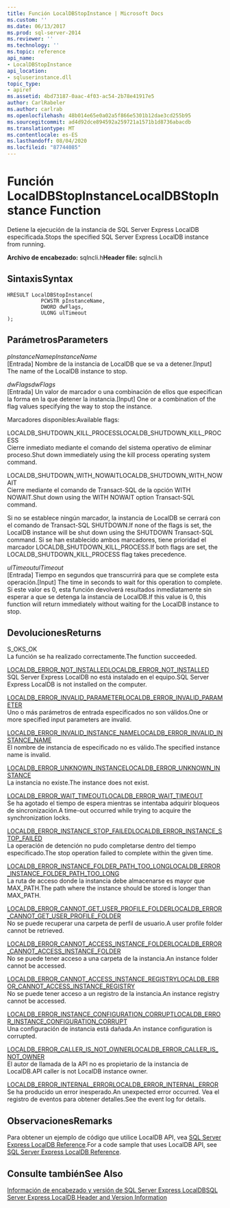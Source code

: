 ```yaml
---
title: Función LocalDBStopInstance | Microsoft Docs
ms.custom: ''
ms.date: 06/13/2017
ms.prod: sql-server-2014
ms.reviewer: ''
ms.technology: ''
ms.topic: reference
api_name:
- LocalDBStopInstance
api_location:
- sqluserinstance.dll
topic_type:
- apiref
ms.assetid: 4bd73187-0aac-4f03-ac54-2b78e41917e5
author: CarlRabeler
ms.author: carlrab
ms.openlocfilehash: 48b014e65e0a02a5f866e5301b12dae3cd255b95
ms.sourcegitcommit: ad4d92dce894592a259721a1571b1d8736abacdb
ms.translationtype: MT
ms.contentlocale: es-ES
ms.lasthandoff: 08/04/2020
ms.locfileid: "87744085"
---
```

# <a name="localdbstopinstance-function"></a><span data-ttu-id="ea22d-102">Función LocalDBStopInstance</span><span class="sxs-lookup"><span data-stu-id="ea22d-102">LocalDBStopInstance Function</span></span>
  <span data-ttu-id="ea22d-103">Detiene la ejecución de la instancia de SQL Server Express LocalDB especificada.</span><span class="sxs-lookup"><span data-stu-id="ea22d-103">Stops the specified SQL Server Express LocalDB instance from running.</span></span>  
  
 <span data-ttu-id="ea22d-104">**Archivo de encabezado:** sqlncli.h</span><span class="sxs-lookup"><span data-stu-id="ea22d-104">**Header file:** sqlncli.h</span></span>  
  
## <a name="syntax"></a><span data-ttu-id="ea22d-105">Sintaxis</span><span class="sxs-lookup"><span data-stu-id="ea22d-105">Syntax</span></span>  
  
```  
HRESULT LocalDBStopInstance(  
           PCWSTR pInstanceName,  
           DWORD dwFlags,   
           ULONG ulTimeout   
);  
```  
  
## <a name="parameters"></a><span data-ttu-id="ea22d-106">Parámetros</span><span class="sxs-lookup"><span data-stu-id="ea22d-106">Parameters</span></span>  
 <span data-ttu-id="ea22d-107">*pInstanceName*</span><span class="sxs-lookup"><span data-stu-id="ea22d-107">*pInstanceName*</span></span>  
 <span data-ttu-id="ea22d-108">[Entrada] Nombre de la instancia de LocalDB que se va a detener.</span><span class="sxs-lookup"><span data-stu-id="ea22d-108">[Input] The name of the LocalDB instance to stop.</span></span>  
  
 <span data-ttu-id="ea22d-109">*dwFlags*</span><span class="sxs-lookup"><span data-stu-id="ea22d-109">*dwFlags*</span></span>  
 <span data-ttu-id="ea22d-110">[Entrada] Un valor de marcador o una combinación de ellos que especifican la forma en la que detener la instancia.</span><span class="sxs-lookup"><span data-stu-id="ea22d-110">[Input] One or a combination of the flag values specifying the way to stop the instance.</span></span>  
  
 <span data-ttu-id="ea22d-111">Marcadores disponibles:</span><span class="sxs-lookup"><span data-stu-id="ea22d-111">Available flags:</span></span>  
  
 <span data-ttu-id="ea22d-112">LOCALDB_SHUTDOWN_KILL_PROCESS</span><span class="sxs-lookup"><span data-stu-id="ea22d-112">LOCALDB_SHUTDOWN_KILL_PROCESS</span></span>  
 <span data-ttu-id="ea22d-113">Cierre inmediato mediante el comando del sistema operativo de eliminar proceso.</span><span class="sxs-lookup"><span data-stu-id="ea22d-113">Shut down immediately using the kill process operating system command.</span></span>  
  
 <span data-ttu-id="ea22d-114">LOCALDB_SHUTDOWN_WITH_NOWAIT</span><span class="sxs-lookup"><span data-stu-id="ea22d-114">LOCALDB_SHUTDOWN_WITH_NOWAIT</span></span>  
 <span data-ttu-id="ea22d-115">Cierre mediante el comando de Transact-SQL de la opción WITH NOWAIT.</span><span class="sxs-lookup"><span data-stu-id="ea22d-115">Shut down using the WITH NOWAIT option Transact-SQL command.</span></span>  
  
 <span data-ttu-id="ea22d-116">Si no se establece ningún marcador, la instancia de LocalDB se cerrará con el comando de Transact-SQL SHUTDOWN.</span><span class="sxs-lookup"><span data-stu-id="ea22d-116">If none of the flags is set, the LocalDB instance will be shut down using the SHUTDOWN Transact-SQL command.</span></span> <span data-ttu-id="ea22d-117">Si se han establecido ambos marcadores, tiene prioridad el marcador LOCALDB_SHUTDOWN_KILL_PROCESS.</span><span class="sxs-lookup"><span data-stu-id="ea22d-117">If both flags are set, the LOCALDB_SHUTDOWN_KILL_PROCESS flag takes precedence.</span></span>  
  
 <span data-ttu-id="ea22d-118">*ulTimeout*</span><span class="sxs-lookup"><span data-stu-id="ea22d-118">*ulTimeout*</span></span>  
 <span data-ttu-id="ea22d-119">[Entrada] Tiempo en segundos que transcurrirá para que se complete esta operación.</span><span class="sxs-lookup"><span data-stu-id="ea22d-119">[Input] The time in seconds to wait for this operation to complete.</span></span> <span data-ttu-id="ea22d-120">Si este valor es 0, esta función devolverá resultados inmediatamente sin esperar a que se detenga la instancia de LocalDB.</span><span class="sxs-lookup"><span data-stu-id="ea22d-120">If this value is 0, this function will return immediately without waiting for the LocalDB instance to stop.</span></span>  
  
## <a name="returns"></a><span data-ttu-id="ea22d-121">Devoluciones</span><span class="sxs-lookup"><span data-stu-id="ea22d-121">Returns</span></span>  
 <span data-ttu-id="ea22d-122">S_OK</span><span class="sxs-lookup"><span data-stu-id="ea22d-122">S_OK</span></span>  
 <span data-ttu-id="ea22d-123">La función se ha realizado correctamente.</span><span class="sxs-lookup"><span data-stu-id="ea22d-123">The function succeeded.</span></span>  
  
 [<span data-ttu-id="ea22d-124">LOCALDB_ERROR_NOT_INSTALLED</span><span class="sxs-lookup"><span data-stu-id="ea22d-124">LOCALDB_ERROR_NOT_INSTALLED</span></span>](../express-localdb-error-messages/localdb-error-not-installed.md)  
 <span data-ttu-id="ea22d-125">SQL Server Express LocalDB no está instalado en el equipo.</span><span class="sxs-lookup"><span data-stu-id="ea22d-125">SQL Server Express LocalDB is not installed on the computer.</span></span>  
  
 [<span data-ttu-id="ea22d-126">LOCALDB_ERROR_INVALID_PARAMETER</span><span class="sxs-lookup"><span data-stu-id="ea22d-126">LOCALDB_ERROR_INVALID_PARAMETER</span></span>](../express-localdb-error-messages/localdb-error-invalid-parameter.md)  
 <span data-ttu-id="ea22d-127">Uno o más parámetros de entrada especificados no son válidos.</span><span class="sxs-lookup"><span data-stu-id="ea22d-127">One or more specified input parameters are invalid.</span></span>  
  
 [<span data-ttu-id="ea22d-128">LOCALDB_ERROR_INVALID_INSTANCE_NAME</span><span class="sxs-lookup"><span data-stu-id="ea22d-128">LOCALDB_ERROR_INVALID_INSTANCE_NAME</span></span>](../express-localdb-error-messages/localdb-error-invalid-instance-name.md)  
 <span data-ttu-id="ea22d-129">El nombre de instancia de especificado no es válido.</span><span class="sxs-lookup"><span data-stu-id="ea22d-129">The specified instance name is invalid.</span></span>  
  
 [<span data-ttu-id="ea22d-130">LOCALDB_ERROR_UNKNOWN_INSTANCE</span><span class="sxs-lookup"><span data-stu-id="ea22d-130">LOCALDB_ERROR_UNKNOWN_INSTANCE</span></span>](../express-localdb-error-messages/localdb-error-unknown-instance.md)  
 <span data-ttu-id="ea22d-131">La instancia no existe.</span><span class="sxs-lookup"><span data-stu-id="ea22d-131">The instance does not exist.</span></span>  
  
 [<span data-ttu-id="ea22d-132">LOCALDB_ERROR_WAIT_TIMEOUT</span><span class="sxs-lookup"><span data-stu-id="ea22d-132">LOCALDB_ERROR_WAIT_TIMEOUT</span></span>](../express-localdb-error-messages/localdb-error-wait-timeout.md)  
 <span data-ttu-id="ea22d-133">Se ha agotado el tiempo de espera mientras se intentaba adquirir bloqueos de sincronización.</span><span class="sxs-lookup"><span data-stu-id="ea22d-133">A time-out occurred while trying to acquire the synchronization locks.</span></span>  
  
 [<span data-ttu-id="ea22d-134">LOCALDB_ERROR_INSTANCE_STOP_FAILED</span><span class="sxs-lookup"><span data-stu-id="ea22d-134">LOCALDB_ERROR_INSTANCE_STOP_FAILED</span></span>](../express-localdb-error-messages/localdb-error-instance-stop-failed.md)  
 <span data-ttu-id="ea22d-135">La operación de detención no pudo completarse dentro del tiempo especificado.</span><span class="sxs-lookup"><span data-stu-id="ea22d-135">The stop operation failed to complete within the given time.</span></span>  
  
 [<span data-ttu-id="ea22d-136">LOCALDB_ERROR_INSTANCE_FOLDER_PATH_TOO_LONG</span><span class="sxs-lookup"><span data-stu-id="ea22d-136">LOCALDB_ERROR_INSTANCE_FOLDER_PATH_TOO_LONG</span></span>](../express-localdb-error-messages/localdb-error-instance-folder-path-too-long.md)  
 <span data-ttu-id="ea22d-137">La ruta de acceso donde la instancia debe almacenarse es mayor que MAX_PATH.</span><span class="sxs-lookup"><span data-stu-id="ea22d-137">The path where the instance should be stored is longer than MAX_PATH.</span></span>  
  
 [<span data-ttu-id="ea22d-138">LOCALDB_ERROR_CANNOT_GET_USER_PROFILE_FOLDER</span><span class="sxs-lookup"><span data-stu-id="ea22d-138">LOCALDB_ERROR_CANNOT_GET_USER_PROFILE_FOLDER</span></span>](../express-localdb-error-messages/localdb-error-cannot-get-user-profile-folder.md)  
 <span data-ttu-id="ea22d-139">No se puede recuperar una carpeta de perfil de usuario.</span><span class="sxs-lookup"><span data-stu-id="ea22d-139">A user profile folder cannot be retrieved.</span></span>  
  
 [<span data-ttu-id="ea22d-140">LOCALDB_ERROR_CANNOT_ACCESS_INSTANCE_FOLDER</span><span class="sxs-lookup"><span data-stu-id="ea22d-140">LOCALDB_ERROR_CANNOT_ACCESS_INSTANCE_FOLDER</span></span>](../express-localdb-error-messages/localdb-error-cannot-access-instance-folder.md)  
 <span data-ttu-id="ea22d-141">No se puede tener acceso a una carpeta de la instancia.</span><span class="sxs-lookup"><span data-stu-id="ea22d-141">An instance folder cannot be accessed.</span></span>  
  
 [<span data-ttu-id="ea22d-142">LOCALDB_ERROR_CANNOT_ACCESS_INSTANCE_REGISTRY</span><span class="sxs-lookup"><span data-stu-id="ea22d-142">LOCALDB_ERROR_CANNOT_ACCESS_INSTANCE_REGISTRY</span></span>](../express-localdb-error-messages/localdb-error-cannot-access-instance-registry.md)  
 <span data-ttu-id="ea22d-143">No se puede tener acceso a un registro de la instancia.</span><span class="sxs-lookup"><span data-stu-id="ea22d-143">An instance registry cannot be accessed.</span></span>  
  
 [<span data-ttu-id="ea22d-144">LOCALDB_ERROR_INSTANCE_CONFIGURATION_CORRUPT</span><span class="sxs-lookup"><span data-stu-id="ea22d-144">LOCALDB_ERROR_INSTANCE_CONFIGURATION_CORRUPT</span></span>](../express-localdb-error-messages/localdb-error-instance-configuration-corrupt.md)  
 <span data-ttu-id="ea22d-145">Una configuración de instancia está dañada.</span><span class="sxs-lookup"><span data-stu-id="ea22d-145">An instance configuration is corrupted.</span></span>  
  
 [<span data-ttu-id="ea22d-146">LOCALDB_ERROR_CALLER_IS_NOT_OWNER</span><span class="sxs-lookup"><span data-stu-id="ea22d-146">LOCALDB_ERROR_CALLER_IS_NOT_OWNER</span></span>](../express-localdb-error-messages/localdb-error-caller-is-not-owner.md)  
 <span data-ttu-id="ea22d-147">El autor de llamada de la API no es propietario de la instancia de LocalDB.</span><span class="sxs-lookup"><span data-stu-id="ea22d-147">API caller is not LocalDB instance owner.</span></span>  
  
 [<span data-ttu-id="ea22d-148">LOCALDB_ERROR_INTERNAL_ERROR</span><span class="sxs-lookup"><span data-stu-id="ea22d-148">LOCALDB_ERROR_INTERNAL_ERROR</span></span>](../express-localdb-error-messages/localdb-error-internal-error.md)  
 <span data-ttu-id="ea22d-149">Se ha producido un error inesperado.</span><span class="sxs-lookup"><span data-stu-id="ea22d-149">An unexpected error occurred.</span></span> <span data-ttu-id="ea22d-150">Vea el registro de eventos para obtener detalles.</span><span class="sxs-lookup"><span data-stu-id="ea22d-150">See the event log for details.</span></span>  
  
## <a name="remarks"></a><span data-ttu-id="ea22d-151">Observaciones</span><span class="sxs-lookup"><span data-stu-id="ea22d-151">Remarks</span></span>  
 <span data-ttu-id="ea22d-152">Para obtener un ejemplo de código que utilice LocalDB API, vea [SQL Server Express LocalDB Reference](../sql-server-express-localdb-reference.md).</span><span class="sxs-lookup"><span data-stu-id="ea22d-152">For a code sample that uses LocalDB API, see [SQL Server Express LocalDB Reference](../sql-server-express-localdb-reference.md).</span></span>  
  
## <a name="see-also"></a><span data-ttu-id="ea22d-153">Consulte también</span><span class="sxs-lookup"><span data-stu-id="ea22d-153">See Also</span></span>  
 [<span data-ttu-id="ea22d-154">Información de encabezado y versión de SQL Server Express LocalDB</span><span class="sxs-lookup"><span data-stu-id="ea22d-154">SQL Server Express LocalDB Header and Version Information</span></span>](sql-server-express-localdb-header-and-version-information.md)  
  
  
